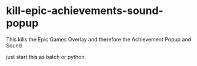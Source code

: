 # kill-epic-achievements-sound-popup
This kills the Epic Games Overlay and therefore the Achievement Popup and Sound

just start this as batch or python
